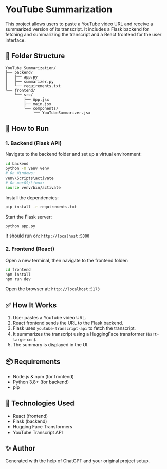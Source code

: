 
# YouTube Summarization

This project allows users to paste a YouTube video URL and receive a summarized version of its transcript. It includes a Flask backend for fetching and summarizing the transcript and a React frontend for the user interface.

## 🔧 Folder Structure

```
YouTube_Summarization/
├── backend/
│   ├── app.py
│   ├── summarizer.py
│   └── requirements.txt
└── frontend/
    └── src/
        ├── App.jsx
        ├── main.jsx
        └── components/
            └── YouTubeSummarizer.jsx
```

## 🚀 How to Run

### 1. Backend (Flask API)

Navigate to the backend folder and set up a virtual environment:

```bash
cd backend
python -m venv venv
# On Windows:
venv\Scripts\activate
# On macOS/Linux:
source venv/bin/activate
```

Install the dependencies:

```bash
pip install -r requirements.txt
```

Start the Flask server:

```bash
python app.py
```

It should run on: `http://localhost:5000`

### 2. Frontend (React)

Open a new terminal, then navigate to the frontend folder:

```bash
cd frontend
npm install
npm run dev
```

Open the browser at: `http://localhost:5173`

## ✅ How It Works

1. User pastes a YouTube video URL.
2. React frontend sends the URL to the Flask backend.
3. Flask uses `youtube-transcript-api` to fetch the transcript.
4. It summarizes the transcript using a HuggingFace transformer (`bart-large-cnn`).
5. The summary is displayed in the UI.

## 📦 Requirements

- Node.js & npm (for frontend)
- Python 3.8+ (for backend)
- pip

## 🧠 Technologies Used

- React (frontend)
- Flask (backend)
- Hugging Face Transformers
- YouTube Transcript API

## ✨ Author

Generated with the help of ChatGPT and your original project setup.
